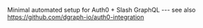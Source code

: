 Minimal automated setup for Auth0 + Slash GraphQL --- see also 
https://github.com/dgraph-io/auth0-integration